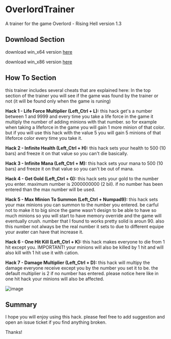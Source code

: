 # OverlordTrainer
A trainer for the game Overlord - Rising Hell version 1.3


## Download Section

download win_x64 version [here](https://github.com/bengabay1994/OverlordTrainer/releases/tag/win_x64_v1.0)

download win_x86 version [here](https://github.com/bengabay1994/OverlordTrainer/releases/tag/win_x86_v1.0)

## How To Section

this trainer includes several cheats that are explained here:
In the top section of the trainer you will see if the game was found by the trainer or not (it will be found only when the game is runing)

**Hack 1 - Life Force Multiplier (Left_Ctrl + L):** this hack get's a number between 1 and 9999 and every time you take a life force in the game it multiply the number of adding minions with that number. so for example when taking a lifeforce in the game you will gain 1 more minion of that color. but if you will use this hack with the value 5 you will gain 5 minions of that lifeforce color every time you take it.

**Hack 2 - Infinite Health (Left_Ctrl + H):** this hack sets your health to 500 (10 bars) and freeze it on that value so you can't die basically.

**Hack 3 - Infinite Mana (Left_Ctrl + M):** this hack sets your mana to 500 (10 bars) and freeze it on that value so you can't be out of mana.

**Hack 4 - Get Gold (Left_Ctrl + G):** this hack sets your gold to the number you enter. maximum number is 2000000000 (2 bil). if no number has been entered than the max number will be used.

**Hack 5 - Max Minion To Summon (Left_Ctrl + Numpad9):** this hack sets your max minions you can summon to the number you entered. be carful not to make it to big since the game wasn't design to be able to have so much minions so you will start to have memory override and the game will eventually crush. number that I found to works pretty solid is aroun 90. also this number not always be the real number it sets to due to different equipe your avater can have that increase it.

**Hack 6 - One Hit Kill (Left_Ctrl + K):** this hack makes everyone to die from 1 hit except you. IMPORTANT! your minions will also be killed by 1 hit and will also kill with 1 hit use it with cation.

**Hack 7 - Damage Multiplier (Left_Ctrl + D):** this hack will multipy the damage everyone receive except you by the number you set it to be. the default multiplier is 2 if no number has entered. please notice here like in one hit hack your minions will also be affected.

![image](https://user-images.githubusercontent.com/48214280/153956554-c834cd47-7b52-4b40-b0bf-76342dedd53a.png)

## Summary
I hope you will enjoy using this hack. please feel free to add suggestion and open an issue ticket if you find anything broken.

Thanks!
